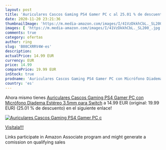 ```yaml
---
layout: post
title: 'Auriculares Cascos Gaming PS4 Gamer PC c al 25.01 % de descuento'
date: 2020-11-20 23:21:36
thumbnailImage: 'https://m.media-amazon.com/images/I/41VzDkkhCbL._SL200_.jpg'
images: [ 'https://m.media-amazon.com/images/I/41VzDkkhCbL._SL200_.jpg' ]
comments: true
category: ofertas
author: ring
slug: 'B08CXRRV4W-es'
description:
actualPrice: 14.99 EUR
currency: EUR
price: 14.99
comparePrice: 19.99 EUR
inStock: true
prodname: 'Auriculares Cascos Gaming PS4 Gamer PC con Micrófono Diadema Estéreo 3.5mm para Switch'
country: 'es'
---
```


Ahora mismo tienes [Auriculares Cascos Gaming PS4 Gamer PC con Micrófono Diadema Estéreo 3.5mm para Switch](https://www.amazon.es/dp/B08CXRRV4W/?tag=tolees-21) a 14.99 EUR (original: 19.99 EUR) (25.01 %  de descuento) en el siguiente enlace!

[![Auriculares Cascos Gaming PS4 Gamer PC c](https://m.media-amazon.com/images/I/41VzDkkhCbL._SL200_.jpg)](https://www.amazon.es/dp/B08CXRRV4W/?tag=tolees-21)

[Visítala!!!](https://www.amazon.es/dp/B08CXRRV4W/?tag=tolees-21)

Links participate in Amazon Associate program and might generate a comission on qualifying sales
